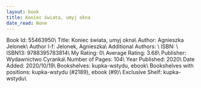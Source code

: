 ```yaml
---
layout: book
title: Koniec świata, umyj okna
date_read: None
---
```


Book Id: 55463950\ 
Title: Koniec świata, umyj okna\ 
Author: Agnieszka Jelonek\ 
Author l-f: Jelonek, Agnieszka\ 
Additional Authors: \ 
ISBN: \ 
ISBN13: 9788395783814\ 
My Rating: 0\ 
Average Rating: 3.68\ 
Publisher: Wydawnictwo Cyranka\ 
Number of Pages: 104\ 
Year Published: 2020\ 
Date Added: 2020/10/19\ 
Bookshelves: kupka-wstydu, ebook\ 
Bookshelves with positions: kupka-wstydu (#2189), ebook (#9)\ 
Exclusive Shelf: kupka-wstydu\ 

